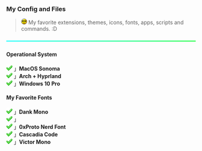 <h3>My Config and Files</h3>

<blockquote> <img src="https://github.com/Harlocks/design/blob/main/assets/thirdEmojis/ae031e9834d19166598edd060b063d44f1829139%20(1).gif?raw=true"> My favorite extensions, themes, icons, fonts, apps, scripts and commands. :D
</blockquote>

[comment]: <> (Separator)
<img align="center" src="https://github.com/Harlocks/design/blob/main/assets/inkscape/separators/Line.png?raw=true">

<div>
    <h4>Operational System</h4>
    <img src="https://github.com/Harlocks/design/blob/main/assets/inkscape/icons/apply.png?raw=true"/> 」<b>MacOS Sonoma</b>
    <br>
    <img src="https://github.com/Harlocks/design/blob/main/assets/inkscape/icons/apply.png?raw=true"> 」<b>Arch + Hyprland</b>
    <br>
    <img src="https://github.com/Harlocks/design/blob/main/assets/inkscape/icons/apply.png?raw=true"> 」<b>Windows 10 Pro</b>
</div>
<div>
    <h4>My Favorite Fonts</h4>
    <img src="https://github.com/Harlocks/design/blob/main/assets/inkscape/icons/apply.png?raw=true"/> 」<b>Dank Mono</b>
    <br>
    <img src="https://github.com/Harlocks/design/blob/main/assets/inkscape/icons/apply.png?raw=true"> 」<b></b>
    <br>
    <img src="https://github.com/Harlocks/design/blob/main/assets/inkscape/icons/apply.png?raw=true"> 」<b>0xProto Nerd Font</b>
    <br>
    <img src="https://github.com/Harlocks/design/blob/main/assets/inkscape/icons/apply.png?raw=true"> 」<b>Cascadia Code</b>
    <br>
    <img src="https://github.com/Harlocks/design/blob/main/assets/inkscape/icons/apply.png?raw=true"> 」<b>Victor Mono</b>
</div>
